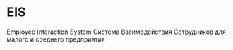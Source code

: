 # EIS
Employee Interaction System
Система Взаимодействия Сотрудников для малого и среднего предприятия
